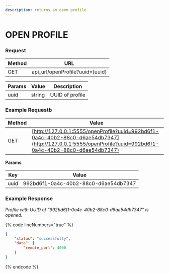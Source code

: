 ```yaml
---
description: returns an open profile
---
```


# OPEN PROFILE

### **Request**

| Method | URL                              |
| ------ | -------------------------------- |
| GET    | api\_url/openProfile?uuid={uuid} |

| Params | Value  | Description     |
| ------ | ------ | --------------- |
| uuid   | string | UUID of profile |

### **Example Requestb**

| Method | Value                                                                                                                                                      |
| ------ | ---------------------------------------------------------------------------------------------------------------------------------------------------------- |
| GET    | [http://127.0.0.1:5555/openProfile?uuid=992bd6f1-0a4c-40b2-88c0-d6ae54db7347](http://127.0.0.1:5555/openProfile?uuid=992bd6f1-0a4c-40b2-88c0-d6ae54db7347) |

&#x20;  **Params**

| Key  | Value                                |
| ---- | ------------------------------------ |
| uuid | 992bd6f1-0a4c-40b2-88c0-d6ae54db7347 |

### **Example Response**

_Profile with UUID of "992bd6f1-0a4c-40b2-88c0-d6ae54db7347" is opened._

{% code lineNumbers="true" %}
```json
{
    "status": "successfully",
    "data": {
        "remote_port": 4000
    }
}
```
{% endcode %}
